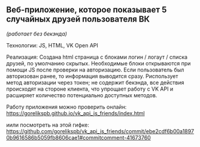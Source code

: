 Веб-приложение, которое показывает 5 случайных друзей пользователя ВК 
---------
*(работает без бекэнда)*

Технологии: JS, HTML, VK Open API

Реализация:
Создана html страница с блоками логин / логаут / списка друзей, по умолчанию скрытых. Необходимые блоки открываются при помощи JS после проверки на авторизацию. Если пользователь был авторизован ранее, то информация выводится сразу. Риспользует метод авторизации через токен; не содержит бекэнда, все действия происходят на стороне клиента, что упрощает работу с VK API и расширяет количество потенциально доступных методов.

Работу приложения можно проверить онлайн: https://gorelikspb.github.io/vk_api_js_friends/index.html

иили посмотреть на этой гифке: https://github.com/gorelikspb/vk_api_js_friends/commit/ebe2cdf6b00a18970b9616586b5059fb8606cae1#commitcomment-41673760
